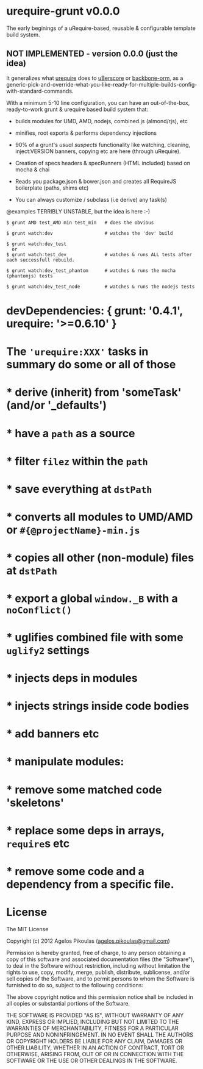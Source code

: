 # urequire-grunt v0.0.0

The early beginings of a uRequire-based, reusable & configurable template build system.

## NOT IMPLEMENTED - version 0.0.0 (just the idea)

It generalizes what [urequire](http://urequire.org) does to [uBerscore](https://github.com/anodynos/uBerscore/blob/master/Gruntfile.coffee) or [backbone-orm](https://github.com/vidigami/backbone-orm/pull/8#issuecomment-31297449), as a generic-pick-and-override-what-you-like-ready-for-multiple-builds-config-with-standard-commands.

With a minimum 5-10 line configuration, you can have an out-of-the-box, ready-to-work grunt & urequire based build system that:

* builds modules for UMD, AMD, nodejs, combined.js (almond/rjs), etc

* minifies, root exports & performs dependency injections

* 90% of a grunt's *usual suspects* functionality like watching, cleaning, inject:VERSION banners, copying etc are here (through uRequire).

* Creation of specs headers & specRunners (HTML included) based on mocha & chai

* Reads you package.json & bower.json and creates all RequireJS boilerplate (paths, shims etc)

* You can always customize / subclass (i.e derive) any task(s)

@examples TERRIBLY UNSTABLE, but the idea is here :-)

```
$ grunt AMD test_AMD min test_min   # does the obvious

$ grunt watch:dev                   # watches the 'dev' build

$ grunt watch:dev_test
  or
$ grunt watch:test_dev              # watches & runs ALL tests after each successfull rebuild.

$ grunt watch:dev_test_phantom      # watches & runs the mocha (phantomjs) tests

$ grunt watch:dev_test_node         # watches & runs the nodejs tests

```
###

# devDependencies: { grunt: '0.4.1', urequire: '>=0.6.10' }

# The `'urequire:XXX'` tasks in summary do some or all of those
#  * derive (inherit) from 'someTask' (and/or '_defaults')
#  * have a `path` as a source
#  * filter `filez` within the `path`
#  * save everything at `dstPath`
#  * converts all modules to UMD/AMD or `#{@projectName}-min.js`
#  * copies all other (non-module) files at `dstPath`
#  * export a global `window._B` with a `noConflict()`
#  * uglifies combined file with some `uglify2` settings
#  * injects deps in modules
#  * injects strings inside code bodies
#  * add banners etc
#  * manipulate modules:
#     * remove some matched code 'skeletons'
#     * replace some deps in arrays, `require`s etc
#     * remove some code and a dependency from a specific file.



# License
The MIT License

Copyright (c) 2012 Agelos Pikoulas (agelos.pikoulas@gmail.com)

Permission is hereby granted, free of charge, to any person
obtaining a copy of this software and associated documentation
files (the "Software"), to deal in the Software without
restriction, including without limitation the rights to use,
copy, modify, merge, publish, distribute, sublicense, and/or sell
copies of the Software, and to permit persons to whom the
Software is furnished to do so, subject to the following
conditions:

The above copyright notice and this permission notice shall be
included in all copies or substantial portions of the Software.

THE SOFTWARE IS PROVIDED "AS IS", WITHOUT WARRANTY OF ANY KIND,
EXPRESS OR IMPLIED, INCLUDING BUT NOT LIMITED TO THE WARRANTIES
OF MERCHANTABILITY, FITNESS FOR A PARTICULAR PURPOSE AND
NONINFRINGEMENT. IN NO EVENT SHALL THE AUTHORS OR COPYRIGHT
HOLDERS BE LIABLE FOR ANY CLAIM, DAMAGES OR OTHER LIABILITY,
WHETHER IN AN ACTION OF CONTRACT, TORT OR OTHERWISE, ARISING
FROM, OUT OF OR IN CONNECTION WITH THE SOFTWARE OR THE USE OR
OTHER DEALINGS IN THE SOFTWARE.